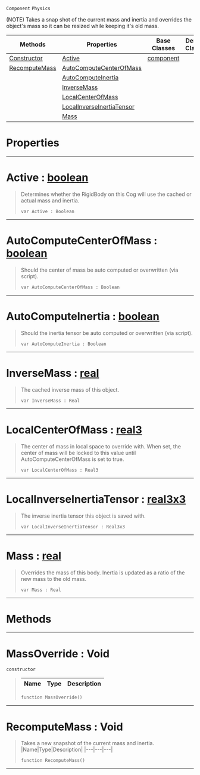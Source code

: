  `Component` `Physics`



(NOTE) Takes a snap shot of the current mass and inertia and overrides the object's mass so it can be resized while keeping it's old mass.

|Methods|Properties|Base Classes|Derived Classes|
|---|---|---|---|
|[ Constructor](https://github.com/ArendDanielek/ZeroDocsTest/blob/master/code_reference/class_reference/massoverride.markdown#massoverride-void)|[ Active](https://github.com/ArendDanielek/ZeroDocsTest/blob/master/code_reference/class_reference/massoverride.markdown#active-zero-engine-docum)|[component](https://github.com/ArendDanielek/ZeroDocsTest/blob/master/code_reference/class_reference/component.markdown)| |
|[ RecomputeMass](https://github.com/ArendDanielek/ZeroDocsTest/blob/master/code_reference/class_reference/massoverride.markdown#recomputemass-void)|[ AutoComputeCenterOfMass](https://github.com/ArendDanielek/ZeroDocsTest/blob/master/code_reference/class_reference/massoverride.markdown#autocomputecenterofmass)| | |
| |[ AutoComputeInertia](https://github.com/ArendDanielek/ZeroDocsTest/blob/master/code_reference/class_reference/massoverride.markdown#autocomputeinertia-zero)| | |
| |[ InverseMass](https://github.com/ArendDanielek/ZeroDocsTest/blob/master/code_reference/class_reference/massoverride.markdown#inversemass-zero-engine)| | |
| |[ LocalCenterOfMass](https://github.com/ArendDanielek/ZeroDocsTest/blob/master/code_reference/class_reference/massoverride.markdown#localcenterofmass-zero-e)| | |
| |[ LocalInverseInertiaTensor](https://github.com/ArendDanielek/ZeroDocsTest/blob/master/code_reference/class_reference/massoverride.markdown#localinverseinertiatenso)| | |
| |[ Mass](https://github.com/ArendDanielek/ZeroDocsTest/blob/master/code_reference/class_reference/massoverride.markdown#mass-zero-engine-documen)| | |


 #  Properties


---  
 #  Active : [boolean](https://github.com/ArendDanielek/ZeroDocsTest/blob/master/code_reference/zilch_base_types/boolean.markdown)

> Determines whether the RigidBody on this Cog will use the cached or actual mass and inertia.
> ``` lang=cpp, name=Zilch
> var Active : Boolean


---  
 #  AutoComputeCenterOfMass : [boolean](https://github.com/ArendDanielek/ZeroDocsTest/blob/master/code_reference/zilch_base_types/boolean.markdown)

> Should the center of mass be auto computed or overwritten (via script).
> ``` lang=cpp, name=Zilch
> var AutoComputeCenterOfMass : Boolean


---  
 #  AutoComputeInertia : [boolean](https://github.com/ArendDanielek/ZeroDocsTest/blob/master/code_reference/zilch_base_types/boolean.markdown)

> Should the inertia tensor be auto computed or overwritten (via script).
> ``` lang=cpp, name=Zilch
> var AutoComputeInertia : Boolean


---  
 #  InverseMass : [real](https://github.com/ArendDanielek/ZeroDocsTest/blob/master/code_reference/zilch_base_types/real.markdown)

> The cached inverse mass of this object.
> ``` lang=cpp, name=Zilch
> var InverseMass : Real


---  
 #  LocalCenterOfMass : [real3](https://github.com/ArendDanielek/ZeroDocsTest/blob/master/code_reference/zilch_base_types/real3.markdown)

> The center of mass in local space to override with. When set, the center of mass will be locked to this value until AutoComputeCenterOfMass is set to true.
> ``` lang=cpp, name=Zilch
> var LocalCenterOfMass : Real3


---  
 #  LocalInverseInertiaTensor : [real3x3](https://github.com/ArendDanielek/ZeroDocsTest/blob/master/code_reference/zilch_base_types/real3x3.markdown)

> The inverse inertia tensor this object is saved with.
> ``` lang=cpp, name=Zilch
> var LocalInverseInertiaTensor : Real3x3


---  
 #  Mass : [real](https://github.com/ArendDanielek/ZeroDocsTest/blob/master/code_reference/zilch_base_types/real.markdown)

> Overrides the mass of this body. Inertia is updated as a ratio of the new mass to the old mass.
> ``` lang=cpp, name=Zilch
> var Mass : Real


---  
 #  Methods


---  
 #  MassOverride : Void

 `constructor`

> 
> |Name|Type|Description|
> |---|---|---|
> ``` lang=cpp, name=Zilch
> function MassOverride()
> ``` 


---  
 #  RecomputeMass : Void

> Takes a new snapshot of the current mass and inertia.
> |Name|Type|Description|
> |---|---|---|
> ``` lang=cpp, name=Zilch
> function RecomputeMass()
> ``` 


---  
 
  
  
  
  
  
  
  

 